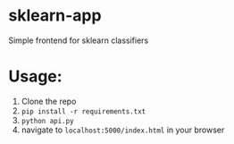 # sklearn-app
Simple frontend for sklearn classifiers


# Usage:
1. Clone the repo
2. `pip install -r requirements.txt`
3. `python api.py`
4. navigate to `localhost:5000/index.html` in your browser
